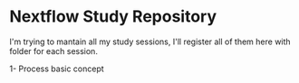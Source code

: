 # Nextflow Study Repository

I'm trying to mantain all my study sessions, I'll register all of them here with folder for each session.

1- Process basic concept

